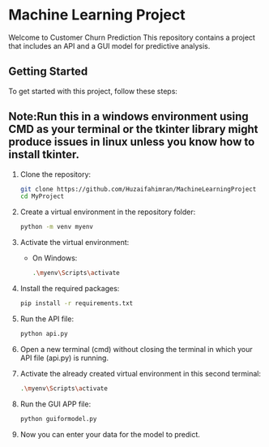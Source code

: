 # Machine Learning Project

Welcome to Customer Churn Prediction This repository contains a project that includes an API and a GUI model for predictive analysis.

## Getting Started

To get started with this project, follow these steps:
## Note:Run this in a windows environment using CMD as your terminal or the tkinter library might produce issues in linux unless you know how to install tkinter.

1. Clone the repository:
   ```bash
   git clone https://github.com/Huzaifahimran/MachineLearningProject
   cd MyProject
   ```

2. Create a virtual environment in the repository folder:
   ```bash
   python -m venv myenv
   ```

3. Activate the virtual environment:
   - On Windows:
     ```bash
     .\myenv\Scripts\activate
     ```

4. Install the required packages:
   ```bash
   pip install -r requirements.txt
   ```

5. Run the API file:
   ```bash
   python api.py
   ```

6. Open a new terminal (cmd) without closing the terminal in which your API file (api.py) is running.

7. Activate the already created virtual environment in this second terminal:
   ```bash
   .\myenv\Scripts\activate
   ```

8. Run the GUI APP file:
   ```bash
   python guiformodel.py
   ```

9. Now you can enter your data for the model to predict.
